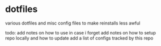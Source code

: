 # dotfiles
various dotfiles and misc config files to make reinstalls less awful

todo: 
add notes on how to use in case i forget
add notes on how to setup repo locally and how to update
add a list of configs tracked by this repo
